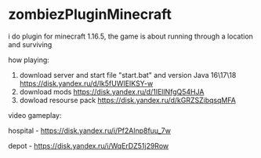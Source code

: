 # zombiezPluginMinecraft
i do plugin for minecraft 1.16.5, the game is about running through a location and surviving

how playing:

1. download server and start file "start.bat" and version Java 16\17\18 https://disk.yandex.ru/d/lk5fUWIEIKSY-w
2. download mods https://disk.yandex.ru/d/1IEllNfgQ54HJA
3. dowload resourse pack https://disk.yandex.ru/d/kGRZSZibqsqMFA

video gameplay:

hospital - https://disk.yandex.ru/i/Pf2Alnp8fuu_7w

depot - https://disk.yandex.ru/i/WqErDZ51j29Row
